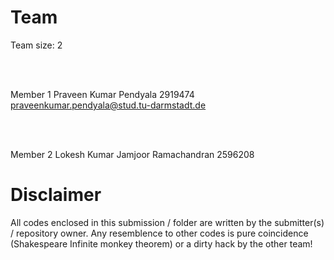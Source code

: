Team
=====
Team size: 2

<br/><br/>

Member 1
Praveen Kumar Pendyala
2919474
praveenkumar.pendyala@stud.tu-darmstadt.de

<br/><br/>

Member 2
Lokesh Kumar Jamjoor Ramachandran
2596208


Disclaimer
===========
All codes enclosed in this submission / folder are written by the submitter(s) / repository owner. 
Any resemblence to other codes is pure coincidence (Shakespeare Infinite monkey theorem) 
or a dirty hack by the other team!
